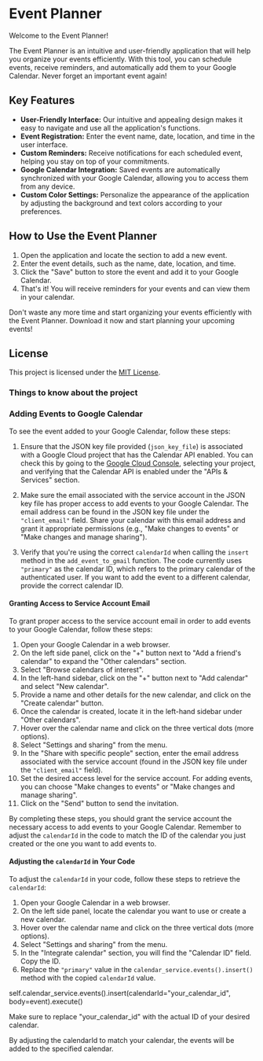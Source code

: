 # Event Planner

Welcome to the Event Planner!

The Event Planner is an intuitive and user-friendly application that will help you organize your events efficiently. With this tool, you can schedule events, receive reminders, and automatically add them to your Google Calendar. Never forget an important event again!

## Key Features
- **User-Friendly Interface:** Our intuitive and appealing design makes it easy to navigate and use all the application's functions.
- **Event Registration:** Enter the event name, date, location, and time in the user interface.
- **Custom Reminders:** Receive notifications for each scheduled event, helping you stay on top of your commitments.
- **Google Calendar Integration:** Saved events are automatically synchronized with your Google Calendar, allowing you to access them from any device.
- **Custom Color Settings:** Personalize the appearance of the application by adjusting the background and text colors according to your preferences.

## How to Use the Event Planner
1. Open the application and locate the section to add a new event.
2. Enter the event details, such as the name, date, location, and time.
3. Click the "Save" button to store the event and add it to your Google Calendar.
4. That's it! You will receive reminders for your events and can view them in your calendar.

Don't waste any more time and start organizing your events efficiently with the Event Planner. Download it now and start planning your upcoming events!

## License
This project is licensed under the [MIT License](LICENSE).




### Things to know about the project


### Adding Events to Google Calendar

To see the event added to your Google Calendar, follow these steps:

1. Ensure that the JSON key file provided (`json_key_file`) is associated with a Google Cloud project that has the Calendar API enabled. You can check this by going to the [Google Cloud Console](https://console.cloud.google.com/), selecting your project, and verifying that the Calendar API is enabled under the "APIs & Services" section.

2. Make sure the email associated with the service account in the JSON key file has proper access to add events to your Google Calendar. The email address can be found in the JSON key file under the `"client_email"` field. Share your calendar with this email address and grant it appropriate permissions (e.g., "Make changes to events" or "Make changes and manage sharing").

3. Verify that you're using the correct `calendarId` when calling the `insert` method in the `add_event_to_gmail` function. The code currently uses `"primary"` as the calendar ID, which refers to the primary calendar of the authenticated user. If you want to add the event to a different calendar, provide the correct calendar ID.

#### Granting Access to Service Account Email

To grant proper access to the service account email in order to add events to your Google Calendar, follow these steps:

1. Open your Google Calendar in a web browser.
2. On the left side panel, click on the "+" button next to "Add a friend's calendar" to expand the "Other calendars" section.
3. Select "Browse calendars of interest".
4. In the left-hand sidebar, click on the "+" button next to "Add calendar" and select "New calendar".
5. Provide a name and other details for the new calendar, and click on the "Create calendar" button.
6. Once the calendar is created, locate it in the left-hand sidebar under "Other calendars".
7. Hover over the calendar name and click on the three vertical dots (more options).
8. Select "Settings and sharing" from the menu.
9. In the "Share with specific people" section, enter the email address associated with the service account (found in the JSON key file under the `"client_email"` field).
10. Set the desired access level for the service account. For adding events, you can choose "Make changes to events" or "Make changes and manage sharing".
11. Click on the "Send" button to send the invitation.

By completing these steps, you should grant the service account the necessary access to add events to your Google Calendar. Remember to adjust the `calendarId` in the code to match the ID of the calendar you just created or the one you want to add events to.

#### Adjusting the `calendarId` in Your Code

To adjust the `calendarId` in your code, follow these steps to retrieve the `calendarId`:

1. Open your Google Calendar in a web browser.
2. On the left side panel, locate the calendar you want to use or create a new calendar.
3. Hover over the calendar name and click on the three vertical dots (more options).
4. Select "Settings and sharing" from the menu.
5. In the "Integrate calendar" section, you will find the "Calendar ID" field. Copy the ID.
6. Replace the `"primary"` value in the `calendar_service.events().insert()` method with the copied `calendarId` value.


self.calendar_service.events().insert(calendarId="your_calendar_id", body=event).execute()

Make sure to replace "your_calendar_id" with the actual ID of your desired calendar.

By adjusting the calendarId to match your calendar, the events will be added to the specified calendar.






